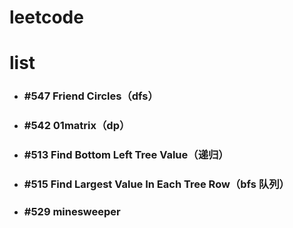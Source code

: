# leetcode
# list
* ### #547 Friend Circles（dfs）
* ### #542 01matrix（dp）
* ### #513 Find Bottom Left Tree Value（递归）
* ### #515 Find Largest Value In Each Tree Row（bfs 队列）
* ### #529 minesweeper
